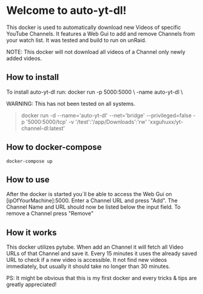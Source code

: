 ﻿# Welcome to auto-yt-dl!

This docker is used to automatically download new Videos of specific YouTube Channels. It features
a Web Gui to add and remove Channels from your watch list. It was tested and build to run on unRaid.

NOTE: This docker will not download all videos of a Channel only newly added videos.

## How to install

To install auto-yt-dl run:  docker run -p 5000:5000 \ -name auto-yt-dl \

WARNING: This has not been tested on all systems.

>docker run -d --name='auto-yt-dl' --net='bridge' --privileged=false -p '5000:5000/tcp' -v '/test':'/app/Downloads':'rw' 'xxguhuxx/yt-channel-dl:latest'

## How to docker-compose

```shell
docker-compose up
```

## How to use
After the docker is started you´ll be able to access the Web Gui on [ipOfYourMachine]:5000.
Enter a Channel URL and press "Add". The Channel Name and URL should now be listed below the input field.
To remove a Channel press "Remove"

## How it works
This docker utilizes pytube. When add an Channel it will fetch all Video URLs of that Channel and save it.
Every 15 minutes it uses the already saved URL to check if a new video is accessible.
It not find new videos immediately, but usually it should take no longer than 30 minutes.

PS: It might be obvious that this is my first docker and every tricks & tips are greatly appreciated!

